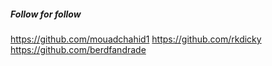 
##### Follow for follow

https://github.com/mouadchahid1
https://github.com/rkdicky
https://github.com/berdfandrade
